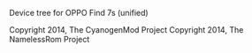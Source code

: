 Device tree for OPPO Find 7s (unified)

Copyright 2014, The CyanogenMod Project
Copyright 2014, The NamelessRom Project

